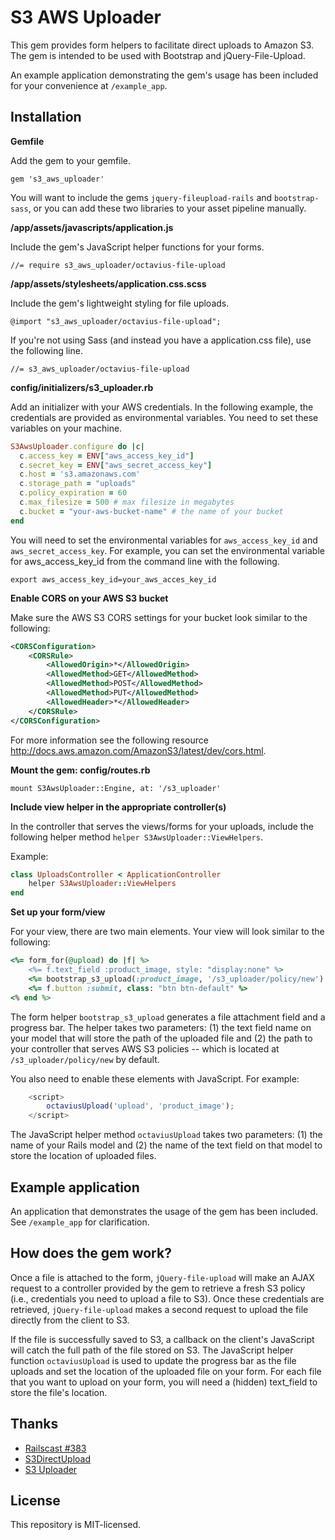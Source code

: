# S3 AWS Uploader

This gem provides form helpers to facilitate direct uploads to Amazon S3. The gem is intended to be used with Bootstrap and jQuery-File-Upload.

An example application demonstrating the gem's usage has been included for your convenience at `/example_app`.

## Installation

**Gemfile**

Add the gem to your gemfile.

    gem 's3_aws_uploader'
    
You will want to include the gems `jquery-fileupload-rails` and `bootstrap-sass`, or you can add these two libraries to your asset pipeline manually.

**/app/assets/javascripts/application.js**

Include the gem's JavaScript helper functions for your forms.

    //= require s3_aws_uploader/octavius-file-upload

**/app/assets/stylesheets/application.css.scss**

Include the gem's lightweight styling for file uploads.

    @import "s3_aws_uploader/octavius-file-upload";
    
If you're not using Sass (and instead you have a application.css file), use the following line.

    //= s3_aws_uploader/octavius-file-upload

**config/initializers/s3_uploader.rb**

Add an initializer with your AWS credentials. In the following example, the credentials are provided as environmental variables. You need to set these variables on your machine.

```ruby
S3AwsUploader.configure do |c|
  c.access_key = ENV["aws_access_key_id"]
  c.secret_key = ENV["aws_secret_access_key"]
  c.host = 's3.amazonaws.com'
  c.storage_path = "uploads"
  c.policy_expiration = 60
  c.max_filesize = 500 # max filesize in megabytes
  c.bucket = "your-aws-bucket-name" # the name of your bucket
end
```
    
You will need to set the environmental variables for `aws_access_key_id` and `aws_secret_access_key`. For example, you can set the environmental variable for aws_access_key_id from the command line with the following.

    export aws_access_key_id=your_aws_acces_key_id
    
**Enable CORS on your AWS S3 bucket**

Make sure the AWS S3 CORS settings for your bucket look similar to the following:

```xml
<CORSConfiguration>
    <CORSRule>
        <AllowedOrigin>*</AllowedOrigin>
        <AllowedMethod>GET</AllowedMethod>
        <AllowedMethod>POST</AllowedMethod>
        <AllowedMethod>PUT</AllowedMethod>
        <AllowedHeader>*</AllowedHeader>
    </CORSRule>
</CORSConfiguration>
```

For more information see the following resource http://docs.aws.amazon.com/AmazonS3/latest/dev/cors.html.

**Mount the gem: config/routes.rb**

    mount S3AwsUploader::Engine, at: '/s3_uploader'

**Include view helper in the appropriate controller(s)**

In the controller that serves the views/forms for your uploads, include the following helper method `helper S3AwsUploader::ViewHelpers`.

Example:

```ruby
class UploadsController < ApplicationController
    helper S3AwsUploader::ViewHelpers
end
```

**Set up your form/view**

For your view, there are two main elements. Your view will look similar to the following:

```ruby
<%= form_for(@upload) do |f| %>
    <%= f.text_field :product_image, style: "display:none" %>
    <%= bootstrap_s3_upload(:product_image, '/s3_uploader/policy/new') %>
    <%= f.button :submit, class: "btn btn-default" %>
<% end %>
```

The form helper `bootstrap_s3_upload` generates a file attachment field and a progress bar. The helper takes two parameters: (1) the text field name on your model that will store the path of the uploaded file and (2) the path to your controller that serves AWS S3 policies -- which is located at `/s3_uploader/policy/new` by default.

You also need to enable these elements with JavaScript. For example:

```javascript
    <script>
        octaviusUpload('upload', 'product_image');
    </script>
```

The JavaScript helper method `octaviusUpload` takes two parameters: (1) the name of your Rails model and (2) the name of the text field on that model to store the location of uploaded files.

## Example application

An application that demonstrates the usage of the gem has been included. See `/example_app` for clarification.

## How does the gem work?

Once a file is attached to the form, `jQuery-file-upload` will make an AJAX request to a controller provided by the gem to retrieve a fresh S3 policy (i.e., credentials you need to upload a file to S3). Once these credentials are retrieved, `jQuery-file-upload` makes a second request to upload the file directly from the client to S3.

If the file is successfully saved to S3, a callback on the client's JavaScript will catch the full path of the file stored on S3. The JavaScript helper function `octaviusUpload` is used to update the progress bar as the file uploads and set the location of the uploaded file on your form. For each file that you want to upload on your form, you will need a (hidden) text_field to store the file's location.

## Thanks

* [Railscast #383](http://railscasts.com/episodes/383-uploading-to-amazon-s3)
* [S3DirectUpload](https://github.com/waynehoover/s3_direct_upload)
* [S3 Uploader](https://github.com/pk4media/s3_uploader)

## License

This repository is MIT-licensed.
